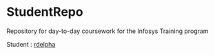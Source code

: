 # StudentRepo
Repository for day-to-day coursework for the Infosys Training program

Student : [rdelpha](http://github.com/kipk)
